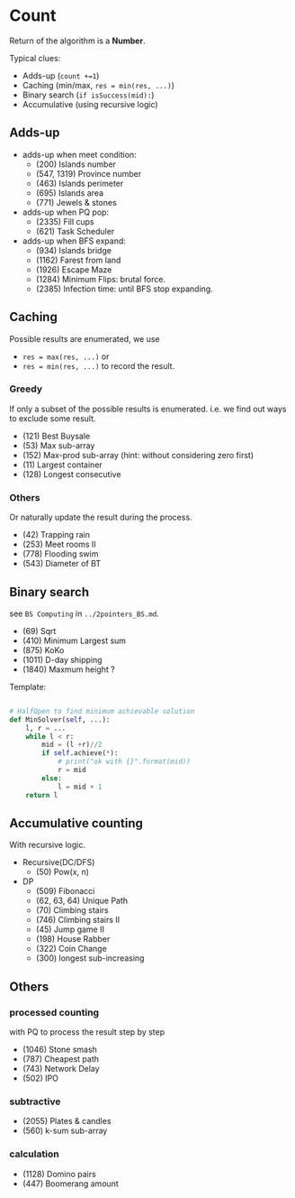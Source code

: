 # Count
Return of the algorithm is a **Number**.

Typical clues:
- Adds-up (`count +=1`)
- Caching (min/max, `res = min(res, ...)`)
- Binary search (`if isSuccess(mid):`)
- Accumulative (using recursive logic) 

## Adds-up

- adds-up when meet condition:
  - (200) Islands number
  - (547, 1319) Province number
  - (463) Islands perimeter
  - (695) Islands area
  - (771) Jewels & stones
- adds-up when PQ pop:
  - (2335) Fill cups
  - (621) Task Scheduler
- adds-up when BFS expand:
  - (934) Islands bridge
  - (1162) Farest from land
  - (1926) Escape Maze
  - (1284) Minimum Flips: brutal force.
  - (2385) Infection time: until BFS stop expanding.

## Caching
Possible results are enumerated, we use 
- `res = max(res, ...)` or
- `res = min(res, ...)`
to record the result.

### Greedy
If only a subset of the possible results is enumerated.
i.e. we find out ways to exclude some result.


- (121) Best Buysale
- (53) Max sub-array
- (152) Max-prod sub-array (hint: without considering zero first)
- (11) Largest container
- (128) Longest consecutive

### Others
Or naturally update the result during the process.
- (42) Trapping rain
- (253) Meet rooms II
- (778) Flooding swim
- (543) Diameter of BT

## Binary search
see `BS Computing` in `../2pointers_BS.md`.
- (69) Sqrt
- (410) Minimum Largest sum
- (875) KoKo
- (1011) D-day shipping
- (1840) Maxmum height ?

Template:

```python

# HalfOpen to find minimum achievable solution
def MinSolver(self, ...):
    l, r = ...
    while l < r:
        mid = (l +r)//2
        if self.achieve(*):
            # print("ok with {}".format(mid))
            r = mid
        else:
            l = mid + 1
    return l
```


## Accumulative counting
With recursive logic.
- Recursive(DC/DFS)
  - (50) Pow(x, n)
- DP  
  - (509) Fibonacci
  - (62, 63, 64) Unique Path
  - (70) Climbing stairs
  - (746) Climbing stairs II
  - (45) Jump game II
  - (198) House Rabber
  - (322) Coin Change
  - (300) longest sub-increasing

## Others
### processed counting
with PQ to process the result step by step
- (1046) Stone smash
- (787) Cheapest path
- (743) Network Delay
- (502) IPO


### subtractive
- (2055) Plates & candles
- (560) k-sum sub-array

### calculation
- (1128) Domino pairs
- (447) Boomerang amount